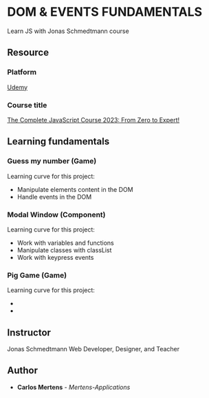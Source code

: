 # DOM & EVENTS FUNDAMENTALS

Learn JS with Jonas Schmedtmann course

## Resource

### Platform

[Udemy](https://www.udemy.com/)

### Course title

[The Complete JavaScript Course 2023: From Zero to Expert!](https://www.udemy.com/course/the-complete-javascript-course/)

## Learning fundamentals

### Guess my number (Game)

Learning curve for this project:

- Manipulate elements content in the DOM
- Handle events in the DOM

### Modal Window (Component)

Learning curve for this project:

- Work with variables and functions
- Manipulate classes with classList
- Work with keypress events

### Pig Game (Game)

Learning curve for this project:

-
-

## Instructor

Jonas Schmedtmann
Web Developer, Designer, and Teacher

## Author

- **Carlos Mertens** - _Mertens-Applications_
